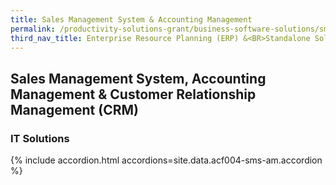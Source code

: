 ```yaml
---
title: Sales Management System & Accounting Management
permalink: /productivity-solutions-grant/business-software-solutions/sms-am
third_nav_title: Enterprise Resource Planning (ERP) &<BR>Standalone Solutions
---
```


## Sales Management System, Accounting Management & Customer Relationship Management (CRM)

### IT Solutions

{% include accordion.html accordions=site.data.acf004-sms-am.accordion %}
